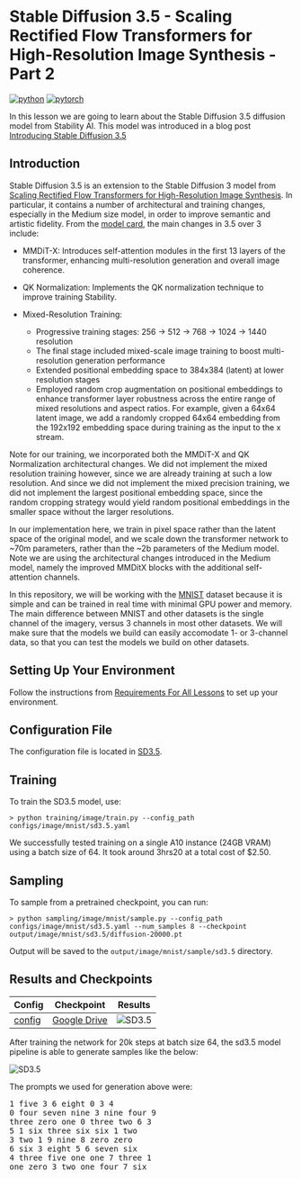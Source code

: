 # Stable Diffusion 3.5 - Scaling Rectified Flow Transformers for High-Resolution Image Synthesis - Part 2

[![python](https://img.shields.io/badge/Python-3.9-3776AB.svg?style=flat&logo=python&logoColor=white)](https://www.python.org)
[![pytorch](https://img.shields.io/badge/PyTorch-2.0.0-EE4C2C.svg?style=flat&logo=pytorch)](https://pytorch.org)

In this lesson we are going to learn about the Stable Diffusion 3.5 diffusion model from Stability AI. This model was introduced in a blog post [Introducing Stable Diffusion 3.5](https://stability.ai/news/introducing-stable-diffusion-3-5)


## Introduction

Stable Diffusion 3.5 is an extension to the Stable Diffusion 3 model from [Scaling Rectified Flow Transformers for High-Resolution Image Synthesis](https://arxiv.org/abs/2403.03206). In particular, it contains a number of architectural and training changes, especially in the Medium size model, in order to improve semantic and artistic fidelity. From the [model card](), the main changes in 3.5 over 3 include:

- MMDiT-X: Introduces self-attention modules in the first 13 layers of the transformer, enhancing multi-resolution generation and overall image coherence.

- QK Normalization: Implements the QK normalization technique to improve training Stability.

- Mixed-Resolution Training:
    - Progressive training stages: 256 → 512 → 768 → 1024 → 1440 resolution
    - The final stage included mixed-scale image training to boost multi-resolution generation performance
    - Extended positional embedding space to 384x384 (latent) at lower resolution stages
    - Employed random crop augmentation on positional embeddings to enhance transformer layer robustness across the entire range of mixed resolutions and aspect ratios. For example, given a 64x64 latent image, we add a randomly cropped 64x64 embedding from the 192x192 embedding space during training as the input to the x stream.

Note for our training, we incorporated both the MMDiT-X and QK Normalization architectural changes. We did not implement the mixed resolution training however, since we are already training at such a low resolution. And since we did not implement the mixed precision training, we did not implement the largest positional embedding space, since the random cropping strategy would yield random positional embeddings in the smaller space without the larger resolutions.

In our implementation here, we train in pixel space rather than the latent space of the original model, and we scale down the transformer network to ~70m parameters, rather than the ~2b parameters of the Medium model. Note we are using the architectural changes introduced in the Medium model, namely the improved MMDitX blocks with the additional self-attention channels.

In this repository, we will be working with the [MNIST](https://en.wikipedia.org/wiki/MNIST_database) dataset because it is simple and can be trained in real time with minimal GPU power and memory. The main difference between MNIST and other datasets is the single channel of the imagery, versus 3 channels in most other datasets. We will make sure that the models we build can easily accomodate 1- or 3-channel data, so that you can test the models we build on other datasets.

## Setting Up Your Environment

Follow the instructions from [Requirements For All Lessons](https://github.com/swookey-thinky/xdiffusion?tab=readme-ov-file#requirements) to set up your environment.

## Configuration File

The configuration file is located in [SD3.5](https://github.com/swookey-thinky/xdiffusion/blob/main/configs/image/mnist/sd3.5.yaml).

## Training

To train the SD3.5 model, use:

```
> python training/image/train.py --config_path configs/image/mnist/sd3.5.yaml
```

We successfully tested training on a single A10 instance (24GB VRAM) using a batch size of 64. It took around 3hrs20 at a total cost of $2.50.

## Sampling

To sample from a pretrained checkpoint, you can run:

```
> python sampling/image/mnist/sample.py --config_path configs/image/mnist/sd3.5.yaml --num_samples 8 --checkpoint output/image/mnist/sd3.5/diffusion-20000.pt
```

Output will be saved to the `output/image/mnist/sample/sd3.5` directory.

## Results and Checkpoints

| Config | Checkpoint | Results
| ------ | ---------- | -------
| [config](https://github.com/swookey-thinky/xdiffusion/blob/main/configs/image/mnist/sd3.5.yaml) | [Google Drive](https://drive.google.com/file/d/1bf4Jdk0OUt63XB2-5fzBdwQOzcMtkyYe/view?usp=sharing) | ![SD3.5](https://drive.google.com/uc?export=view&id=1_6GKNeTazoZ2RqEyxN2ta8B9UAdBPffB)

After training the network for 20k steps at batch size 64, the sd3.5 model pipeline is able to generate samples like the below:

![SD3.5](https://drive.google.com/uc?export=view&id=1_6GKNeTazoZ2RqEyxN2ta8B9UAdBPffB)

The prompts we used for generation above were:

<pre>
1 five 3 6 eight 0 3 4 
0 four seven nine 3 nine four 9 
three zero one 0 three two 6 3 
5 1 six three six six 1 two 
3 two 1 9 nine 8 zero zero 
6 six 3 eight 5 6 seven six 
4 three five one one 7 three 1 
one zero 3 two one four 7 six
</pre>
